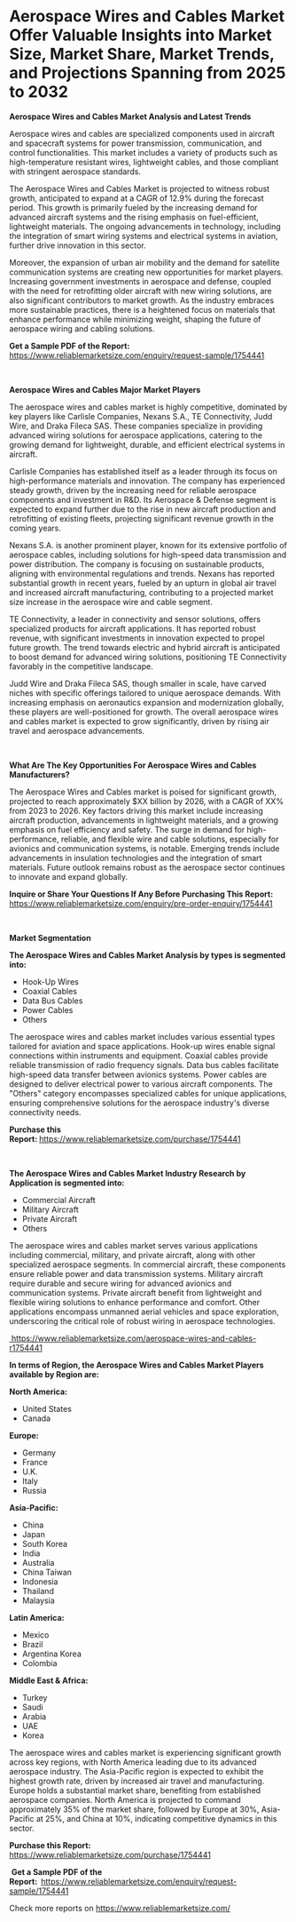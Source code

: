 <p><h1>Aerospace Wires and Cables Market Offer Valuable Insights into Market Size, Market Share, Market Trends, and Projections Spanning from 2025 to 2032</h1></p><p><strong>Aerospace Wires and Cables Market Analysis and Latest Trends</strong></p>
<p><p>Aerospace wires and cables are specialized components used in aircraft and spacecraft systems for power transmission, communication, and control functionalities. This market includes a variety of products such as high-temperature resistant wires, lightweight cables, and those compliant with stringent aerospace standards.</p><p>The Aerospace Wires and Cables Market is projected to witness robust growth, anticipated to expand at a CAGR of 12.9% during the forecast period. This growth is primarily fueled by the increasing demand for advanced aircraft systems and the rising emphasis on fuel-efficient, lightweight materials. The ongoing advancements in technology, including the integration of smart wiring systems and electrical systems in aviation, further drive innovation in this sector. </p><p>Moreover, the expansion of urban air mobility and the demand for satellite communication systems are creating new opportunities for market players. Increasing government investments in aerospace and defense, coupled with the need for retrofitting older aircraft with new wiring solutions, are also significant contributors to market growth. As the industry embraces more sustainable practices, there is a heightened focus on materials that enhance performance while minimizing weight, shaping the future of aerospace wiring and cabling solutions.</p></p>
<p><strong>Get a Sample PDF of the Report:&nbsp;</strong> <a href="https://www.reliablemarketsize.com/enquiry/request-sample/1754441?utm_campaign=3226&utm_medium=2&utm_source=Github&utm_content=ia&utm_term=10042025&utm_id=aerospace-wires-and-cables">https://www.reliablemarketsize.com/enquiry/request-sample/1754441</a></p>
<p>&nbsp;</p>
<p><strong>Aerospace Wires and Cables Major Market Players</strong></p>
<p><p>The aerospace wires and cables market is highly competitive, dominated by key players like Carlisle Companies, Nexans S.A., TE Connectivity, Judd Wire, and Draka Fileca SAS. These companies specialize in providing advanced wiring solutions for aerospace applications, catering to the growing demand for lightweight, durable, and efficient electrical systems in aircraft.</p><p>Carlisle Companies has established itself as a leader through its focus on high-performance materials and innovation. The company has experienced steady growth, driven by the increasing need for reliable aerospace components and investment in R&D. Its Aerospace & Defense segment is expected to expand further due to the rise in new aircraft production and retrofitting of existing fleets, projecting significant revenue growth in the coming years.</p><p>Nexans S.A. is another prominent player, known for its extensive portfolio of aerospace cables, including solutions for high-speed data transmission and power distribution. The company is focusing on sustainable products, aligning with environmental regulations and trends. Nexans has reported substantial growth in recent years, fueled by an upturn in global air travel and increased aircraft manufacturing, contributing to a projected market size increase in the aerospace wire and cable segment.</p><p>TE Connectivity, a leader in connectivity and sensor solutions, offers specialized products for aircraft applications. It has reported robust revenue, with significant investments in innovation expected to propel future growth. The trend towards electric and hybrid aircraft is anticipated to boost demand for advanced wiring solutions, positioning TE Connectivity favorably in the competitive landscape.</p><p>Judd Wire and Draka Fileca SAS, though smaller in scale, have carved niches with specific offerings tailored to unique aerospace demands. With increasing emphasis on aeronautics expansion and modernization globally, these players are well-positioned for growth. The overall aerospace wires and cables market is expected to grow significantly, driven by rising air travel and aerospace advancements.</p></p>
<p>&nbsp;</p>
<p><strong>What Are The Key Opportunities For Aerospace Wires and Cables Manufacturers?</strong></p>
<p><p>The Aerospace Wires and Cables market is poised for significant growth, projected to reach approximately $XX billion by 2026, with a CAGR of XX% from 2023 to 2026. Key factors driving this market include increasing aircraft production, advancements in lightweight materials, and a growing emphasis on fuel efficiency and safety. The surge in demand for high-performance, reliable, and flexible wire and cable solutions, especially for avionics and communication systems, is notable. Emerging trends include advancements in insulation technologies and the integration of smart materials. Future outlook remains robust as the aerospace sector continues to innovate and expand globally.</p></p>
<p><strong>Inquire or Share Your Questions If Any Before Purchasing This Report:</strong> <a href="https://www.reliablemarketsize.com/enquiry/pre-order-enquiry/1754441?utm_campaign=3226&utm_medium=2&utm_source=Github&utm_content=ia&utm_term=10042025&utm_id=aerospace-wires-and-cables">https://www.reliablemarketsize.com/enquiry/pre-order-enquiry/1754441</a></p>
<p>&nbsp;</p>
<p><strong>Market Segmentation</strong></p>
<p><strong>The Aerospace Wires and Cables Market Analysis by types is segmented into:</strong></p>
<p><ul><li>Hook-Up Wires</li><li>Coaxial Cables</li><li>Data Bus Cables</li><li>Power Cables</li><li>Others</li></ul></p>
<p><p>The aerospace wires and cables market includes various essential types tailored for aviation and space applications. Hook-up wires enable signal connections within instruments and equipment. Coaxial cables provide reliable transmission of radio frequency signals. Data bus cables facilitate high-speed data transfer between avionics systems. Power cables are designed to deliver electrical power to various aircraft components. The "Others" category encompasses specialized cables for unique applications, ensuring comprehensive solutions for the aerospace industry's diverse connectivity needs.</p></p>
<p><strong>Purchase this Report:&nbsp;</strong><a href="https://www.reliablemarketsize.com/purchase/1754441?utm_campaign=3226&utm_medium=2&utm_source=Github&utm_content=ia&utm_term=10042025&utm_id=aerospace-wires-and-cables">https://www.reliablemarketsize.com/purchase/1754441</a></p>
<p>&nbsp;</p>
<p><strong>The Aerospace Wires and Cables Market Industry Research by Application is segmented into:</strong></p>
<p><ul><li>Commercial Aircraft</li><li>Military Aircraft</li><li>Private Aircraft</li><li>Others</li></ul></p>
<p><p>The aerospace wires and cables market serves various applications including commercial, military, and private aircraft, along with other specialized aerospace segments. In commercial aircraft, these components ensure reliable power and data transmission systems. Military aircraft require durable and secure wiring for advanced avionics and communication systems. Private aircraft benefit from lightweight and flexible wiring solutions to enhance performance and comfort. Other applications encompass unmanned aerial vehicles and space exploration, underscoring the critical role of robust wiring in aerospace technologies.</p></p>
<p><a href="https://www.reliablemarketsize.com/aerospace-wires-and-cables-r1754441?utm_campaign=3226&utm_medium=2&utm_source=Github&utm_content=ia&utm_term=10042025&utm_id=aerospace-wires-and-cables">&nbsp;https://www.reliablemarketsize.com/aerospace-wires-and-cables-r1754441</a></p>
<p><strong>In terms of Region, the Aerospace Wires and Cables Market Players available by Region are:</strong></p>
<p>
    <p> <strong> North America: </strong>
        <ul>
            <li>United States</li>
            <li>Canada</li>
        </ul>
        </p> 
    <p> <strong> Europe: </strong>
        <ul>
            <li>Germany</li>
            <li>France</li>
            <li>U.K.</li>
            <li>Italy</li>
            <li>Russia</li>
        </ul>
        </p> 
    <p> <strong> Asia-Pacific: </strong>
        <ul>
            <li>China</li>
            <li>Japan</li>
            <li>South Korea</li>
            <li>India</li>
            <li>Australia</li>
            <li>China Taiwan</li>
            <li>Indonesia</li>
            <li>Thailand</li>
            <li>Malaysia</li>
        </ul>
        </p> 
    <p> <strong> Latin America: </strong>
        <ul>
            <li>Mexico</li>
            <li>Brazil</li>
            <li>Argentina Korea</li>
            <li>Colombia</li>
        </ul>
        </p> 
    <p> <strong> Middle East & Africa: </strong>
        <ul>
            <li>Turkey</li>
            <li>Saudi</li>
            <li>Arabia</li>
            <li>UAE</li>
            <li>Korea</li>
        </ul>
    </p>
    </p>
<p><p>The aerospace wires and cables market is experiencing significant growth across key regions, with North America leading due to its advanced aerospace industry. The Asia-Pacific region is expected to exhibit the highest growth rate, driven by increased air travel and manufacturing. Europe holds a substantial market share, benefiting from established aerospace companies. North America is projected to command approximately 35% of the market share, followed by Europe at 30%, Asia-Pacific at 25%, and China at 10%, indicating competitive dynamics in this sector.</p></p>
<p><strong>Purchase this Report: </strong><a href="https://www.reliablemarketsize.com/purchase/1754441?utm_campaign=3226&utm_medium=2&utm_source=Github&utm_content=ia&utm_term=10042025&utm_id=aerospace-wires-and-cables">https://www.reliablemarketsize.com/purchase/1754441</a></p>
<p>&nbsp;<strong>Get a Sample PDF of the Report:&nbsp;&nbsp;</strong><a href="https://www.reliablemarketsize.com/enquiry/request-sample/1754441?utm_campaign=3226&utm_medium=2&utm_source=Github&utm_content=ia&utm_term=10042025&utm_id=aerospace-wires-and-cables">https://www.reliablemarketsize.com/enquiry/request-sample/1754441</a></p>
<p><strong></strong></p>
<p>Check more reports on <a href="https://www.reliablemarketsize.com/?utm_campaign=3226&utm_medium=2&utm_source=Github&utm_content=ia&utm_term=10042025&utm_id=aerospace-wires-and-cables">https://www.reliablemarketsize.com/</a></p>